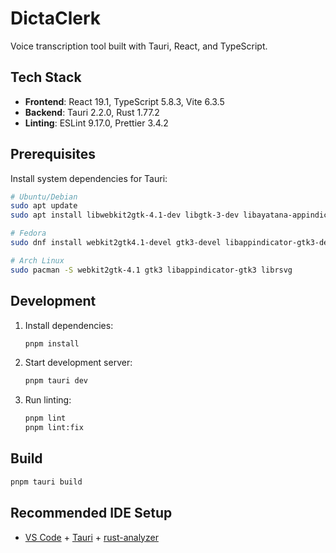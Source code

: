 # DictaClerk

Voice transcription tool built with Tauri, React, and TypeScript.

## Tech Stack

- **Frontend**: React 19.1, TypeScript 5.8.3, Vite 6.3.5
- **Backend**: Tauri 2.2.0, Rust 1.77.2
- **Linting**: ESLint 9.17.0, Prettier 3.4.2

## Prerequisites

Install system dependencies for Tauri:

```bash
# Ubuntu/Debian
sudo apt update
sudo apt install libwebkit2gtk-4.1-dev libgtk-3-dev libayatana-appindicator3-dev librsvg2-dev

# Fedora
sudo dnf install webkit2gtk4.1-devel gtk3-devel libappindicator-gtk3-devel librsvg2-devel

# Arch Linux
sudo pacman -S webkit2gtk-4.1 gtk3 libappindicator-gtk3 librsvg
```

## Development

1. Install dependencies:

   ```bash
   pnpm install
   ```

2. Start development server:

   ```bash
   pnpm tauri dev
   ```

3. Run linting:
   ```bash
   pnpm lint
   pnpm lint:fix
   ```

## Build

```bash
pnpm tauri build
```

## Recommended IDE Setup

- [VS Code](https://code.visualstudio.com/) + [Tauri](https://marketplace.visualstudio.com/items?itemName=tauri-apps.tauri-vscode) + [rust-analyzer](https://marketplace.visualstudio.com/items?itemName=rust-lang.rust-analyzer)
